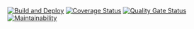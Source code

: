 [![Build and Deploy](https://github.com/codetaskmaster/user-auth-system/actions/workflows/main.yaml/badge.svg?branch=main)](https://github.com/codetaskmaster/user-auth-system/actions/workflows/main.yaml)
[![Coverage Status](https://coveralls.io/repos/github/codetaskmaster/user-auth-system/badge.svg)](https://coveralls.io/github/codetaskmaster/user-auth-system)
[![Quality Gate Status](https://sonarcloud.io/api/project_badges/measure?project=maxwelbarno_user-auth-system&metric=alert_status)](https://sonarcloud.io/summary/new_code?id=maxwelbarno_user-auth-system)
[![Maintainability](https://api.codeclimate.com/v1/badges/3e0cb305a16630b03c30/maintainability)](https://codeclimate.com/github/maxwelbarno/user-auth-system/maintainability)

